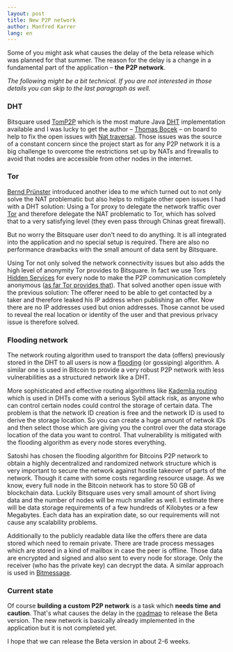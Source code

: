 ```yaml
---
layout: post
title: New P2P network
author: Manfred Karrer
lang: en
---
```

Some of you might ask what causes the delay of the beta release which was planned for that summer.
The reason for the delay is a change in a fundamental part of the application – **the P2P network**.

_The following might be a bit technical. If you are not interested in those details you can skip to the last paragraph as well._

### DHT

Bitsquare used [TomP2P][1] which is the most mature Java [DHT][2] implementation available and I was lucky to get the author – [Thomas Bocek][3] – on board to help to fix the open issues with [Nat traversal][4].
Those issues was the source of a constant concern since the project start as for any P2P network it is a big challenge to overcome the restrictions set up by NATs and firewalls to avoid that nodes are accessible from other nodes in the internet.

### Tor

[Bernd Prünster][5] introduced another idea to me which turned out to not only solve the NAT problematic but also helps to mitigate other open issues I had with a DHT solution: Using a Tor proxy to delegate the network traffic over [Tor][6] and therefore delegate the NAT problematic to Tor, which has solved that to a very satisfying level (they even pass through Chinas great firewall).

But no worry the Bitsquare user don't need to do anything. It is all integrated into the application and no special setup is required. There are also no performance drawbacks with the small amount of data sent by Bitsquare.

Using Tor not only solved the network connectivity issues but also adds the high level of anonymity Tor provides to Bitsquare. In fact we use Tors [Hidden Services][7] for every node to make the P2P communication completely anonymous ([as far Tor provides that][8]).
That solved another open issue with the previous solution: The offerer need to be able to get contacted by a taker and therefore leaked his IP address when publishing an offer.
Now there are no IP addresses used but onion addresses. Those cannot be used to reveal the real location or identity of the user and that previous privacy issue is therefore solved.

### Flooding network

The network routing algorithm used to transport the data (offers) previously stored in the DHT to all users is now a [flooding][9] (or gossiping) algorithm. A similar one is used in Bitcoin to provide a very robust P2P network with less vulnerabilities as a structured network like a DHT.

More sophisticated and effective routing algorithms like [Kademlia routing][10] which is used in DHTs come with a serious Sybil attack risk, as anyone who can control certain nodes could control the storage of certain data. The problem is that the network ID creation is free and the network ID is used to derive the storage location. So  you can create a huge amount of netwok IDs and then select those which are giving you the control over the data storage location of the data you want to control.
That vulnerability is mitigated with the flooding algorithm as every node stores everything.

Satoshi has chosen the flooding algorithm for Bitcoins P2P network to obtain a highly decentralized and randomized network structure which is very important to secure the network against hostile takeover of parts of the network.
Though it came with some costs regarding resource usage. As we know, every full node in the Bitcoin network has to store 50 GB of blockchain data.
Luckily Bitsquare uses very small amount of short living data and the number of nodes will be much smaller as well. I estimate there will be data storage requirements of a few hundreds of Kilobytes or a few Megabytes. Each data has an expiration date, so our requirements will not cause any scalability problems.

Additionally to the publicly readable data like the offers there are data stored which need to remain private. There are trade process messages which are stored in a kind of mailbox in case the peer is offline. Those data are encrypted and signed and also sent to every node for storage. Only the receiver (who has the private key) can decrypt the data. A similar approach is used in [Bitmessage][11].

### Current state

Of course **building a custom P2P network** is a task which **needs time and caution**. That's what causes the delay in the [roadmap][12] to release the Beta version.
The new network is basically already implemented in the application but it is not completed yet.

I hope that we can release the Beta version in about 2-6 weeks.

[1]: http://tomp2p.net/
[2]: https://en.wikipedia.org/wiki/Distributed_hash_table
[3]: http://www.csg.uzh.ch/staff/bocek.html
[4]: https://en.wikipedia.org/wiki/NAT_traversal
[5]: https://github.com/JesusMcCloud
[6]: https://www.torproject.org/
[7]: https://www.torproject.org/docs/hidden-services.html.en
[8]: https://www.torproject.org/docs/faq.html.en#AttacksOnOnionRouting
[9]: https://en.wikipedia.org/wiki/Flooding_%28computer_networking%29
[10]: https://en.wikipedia.org/wiki/Kademlia
[11]: https://bitmessage.org/
[12]: /roadmap/
